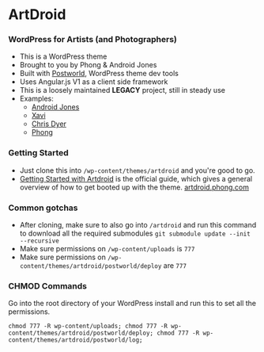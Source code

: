 # ArtDroid
### WordPress for Artists (and Photographers)
- This is a WordPress theme
- Brought to you by Phong & Android Jones
- Built with [Postworld](https://github.com/ansonphong/postworld), WordPress theme dev tools
- Uses Angular.js V1 as a client side framework
- This is a loosely maintained **LEGACY** project, still in steady use
- Examples:
  - [Android Jones](https://androidjones.com)
  - [Xavi](https://xaviart.com)
  - [Chris Dyer](https://positivecreations.ca)
  - [Phong](https://phong.com)

### Getting Started
- Just clone this into `/wp-content/themes/artdroid` and you're good to go.
- [Getting Started with Artdroid](https://artdroid.phong.com/getting-started/) is the official guide, which gives a general overview of how to get booted up with the theme. [artdroid.phong.com](https://artdroid.phong.com/)

### Common gotchas
- After cloning, make sure to also go into `/artdroid` and run this command to download all the required submodules `git submodule update --init --recursive`
- Make sure permissions on `/wp-content/uploads` is `777`
- Make sure permissions on `/wp-content/themes/artdroid/postworld/deploy` are `777`

### CHMOD Commands

Go into the root directory of your WordPress install and run this to set all the permissions.

```
chmod 777 -R wp-content/uploads; chmod 777 -R wp-content/themes/artdroid/postworld/deploy; chmod 777 -R wp-content/themes/artdroid/postworld/log;
```

